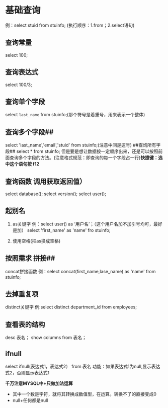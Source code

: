# 基础查询 #
例：select stuid from stuinfo;
(执行顺序：1.from；2.select语句)
## 查询常量 ##
select 100;
## 查询表达式 ##
select 100/3;
## 查询单个字段 ##
select `last_name` from stuinfo;(那个符号是着重号，用来表示一个整体)
## 查询多个字段##
select 'last_name','email','stuid' from stuinfo;(注意中间是逗号)
##查询所有字段##
select * from stuinfo;
但是要是想让数据按一定顺序出来，还是可以按照前面查询多个字段的方法。(注意格式规范：即查询的每一个字段占一行)**快捷键：选中这个语句按 f12**
## 查询函数 调用获取返回值） ##
select database();
select version();
select user();
## 起别名 ##
1. as关键字
例：select user() as ‘用户名’；（这个用户名加不加引号均可，最好是加）
select 'first_name' as 'name' fro stuinfo;

2. 使用空格(把as换成空格)
## 按照需求 拼接##
concat拼接函数
例：select concat(first_name,lase_name) as 'name' from stuinfo;
## 去掉重复项 ##
distinct关键字
例:select distinct department_id from employees;
## 查看表的结构 ##
desc 表名；
show columns from 表名；
## ifnull ##
select ifnull(表达式1，表达式2） from 表名
功能：如果表达式1为null,显示表达式2，否则显示表达式1



**千万注意MYSQL中+只做加法运算**
- 其中一个数是字符，就将其转换成数值型，在运算。转换不了的直接变成0
- null+任何都是null
